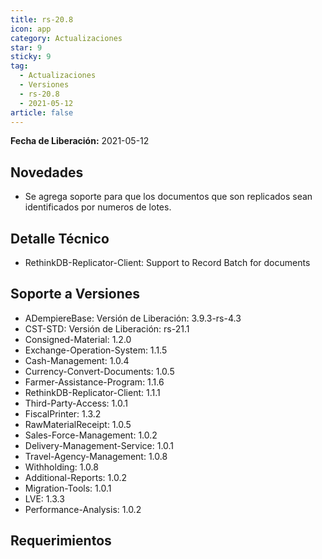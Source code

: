 ```yaml
---
title: rs-20.8
icon: app
category: Actualizaciones
star: 9
sticky: 9
tag:
  - Actualizaciones
  - Versiones
  - rs-20.8
  - 2021-05-12
article: false
---
```


**Fecha de Liberación:** 2021-05-12

## Novedades

- Se agrega soporte para que los documentos que son replicados sean identificados por numeros de lotes.

## Detalle Técnico

- RethinkDB-Replicator-Client: Support to Record Batch for documents

## Soporte a Versiones

- ADempiereBase: Versión de Liberación: 3.9.3-rs-4.3
- CST-STD: Versión de Liberación: rs-21.1
- Consigned-Material: 1.2.0
- Exchange-Operation-System: 1.1.5
- Cash-Management: 1.0.4
- Currency-Convert-Documents: 1.0.5
- Farmer-Assistance-Program: 1.1.6
- RethinkDB-Replicator-Client: 1.1.1
- Third-Party-Access: 1.0.1
- FiscalPrinter: 1.3.2
- RawMaterialReceipt: 1.0.5
- Sales-Force-Management: 1.0.2
- Delivery-Management-Service: 1.0.1
- Travel-Agency-Management: 1.0.8
- Withholding: 1.0.8
- Additional-Reports: 1.0.2
- Migration-Tools: 1.0.1
- LVE: 1.3.3
- Performance-Analysis: 1.0.2

## Requerimientos
